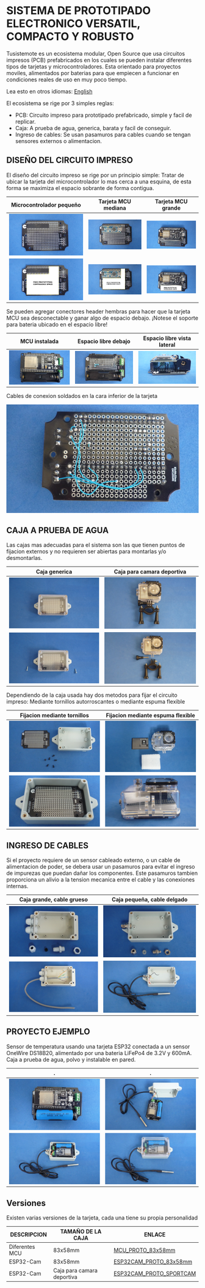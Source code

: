 # SISTEMA DE PROTOTIPADO ELECTRONICO VERSATIL, COMPACTO Y ROBUSTO

Tusistemote es un ecosistema modular, Open Source que usa circuitos impresos (PCB) prefabricados en los cuales se pueden instalar diferentes tipos de tarjetas y microcontroladores. Esta orientado para proyectos moviles, alimentados por baterias para que empiecen a funcionar en condiciones reales de uso en muy poco tiempo.

Lea esto en otros idiomas: [English](../../README.md)

El ecosistema se rige por 3 simples reglas:

* PCB: Circuito impreso para prototipado prefabricado, simple y facil de replicar.
* Caja: A prueba de agua, generica, barata y facil de conseguir.
* Ingreso de cables: Se usan pasamuros para cables cuando se tengan sensores externos o alimentacion.

## DISEÑO DEL CIRCUITO IMPRESO

El diseño del circuito impreso se rige por un principio simple: Tratar de ubicar la tarjeta del microcontrolador lo mas cerca a una esquina, de esta forma se maximiza el espacio sobrante de forma contigua.

 Microcontrolador pequeño     |Tarjeta MCU mediana             | Tarjeta MCU grande                 
------------------------------|--------------------------------|-----------------------------
![](/assets/img/dil.jpg)      |![](/assets/img/small.jpg)      |![](/assets/img/big.jpg) 
![](/assets/img/dilspace.png) |![](/assets/img/smallspace.png) |![](/assets/img/bigspace.png)

Se pueden agregar conectores header hembras para hacer que la tarjeta MCU sea desconectable y ganar algo de espacio debajo. ¡Notese el soporte para bateria ubicado en el espacio libre!


MCU instalada                    |Espacio libre debajo            | Espacio libre vista lateral                 
---------------------------------|--------------------------------|------------------------------
![](/assets/img/mcuinsocket.jpg) |![](/assets/img/spacebelow.jpg) |![](/assets/img/spaceside.jpg) 


Cables de conexion soldados en la cara inferior de la tarjeta

![CONNECTINGWIRES](/assets/img/connections.jpg)

## CAJA A PRUEBA DE AGUA

Las cajas mas adecuadas para el sistema son las que tienen puntos de fijacion externos y no requieren ser abiertas para montarlas y/o desmontarlas.

Caja generica                        |Caja para camara deportiva
-------------------------------------|------------------------------------
![](/assets/img/genericfixed.jpg)    |![](/assets/img/sportsfixed.jpg)    
![](/assets/img/genericdetached.jpg) |![](/assets/img/sportsdetached.jpg) 

Dependiendo de la caja usada hay dos metodos para fijar el circuito impreso: Mediante tornillos autorroscantes o mediante espuma flexible

Fijacion mediante tornillos       |Fijacion mediante espuma flexible            
----------------------------------|------------------------------------
![](/assets/img/boardscrews.Jjpg) |![](/assets/img/boardfoam.jpg)    
![](/assets/img/boardscrewed.jpg) |![](/assets/img/boardfoamclosed.jpg) 

## INGRESO DE CABLES

Si el proyecto requiere de un sensor cableado externo, o un cable de alimentacion de poder, se debera usar un pasamuros para evitar
el ingreso de impurezas que puedan dañar los componentes. Este pasamuros tambien proporciona un alivio a la tension mecanica entre el cable y las conexiones internas.


Caja grande, cable grueso           |Caja pequeña, cable delgado
------------------------------------|------------------------------------
![](/assets/img/cableglandbig.jpg)  |![](/assets/img/cableglandsmall.jpg)    
![](/assets/img/cablebigsealed.jpg) |![](/assets/img/cablesmallsealed.jpg) 

## PROYECTO EJEMPLO

Sensor de temperatura usando una tarjeta ESP32 conectada a un sensor OneWire DS18B20, alimentado por una bateria LiFePo4 de 3.2V y 600mA. Caja a prueba de agua, polvo y instalable en pared.

.                                |.
---------------------------------|------------------------------------
![](/assets/img/sampleproj0.jpg) |![](/assets/img/sampleproj1.jpg)    
![](/assets/img/sampleproj2.jpg) |![](/assets/img/sampleproj3.jpg) 


## Versiones

Existen varias versiones de la tarjeta, cada una tiene su propia personalidad


| DESCRIPCION     | TAMAÑO DE LA CAJA          | ENLACE                                   
|-----------------|----------------------------|---------------------------------------------------
| Diferentes MCU  | 83x58mm                    | [MCU_PROTO_83x58mm](/MCU_PROTO_83x58mm)  
| ESP32-Cam       | 83x58mm                    | [ESP32CAM_PROTO_83x58mm](/ESP32CAM_PROTO_83x58mm)  
| ESP32-Cam       | Caja para camara deportiva | [ESP32CAM_PROTO_SPORTCAM](/ESP32CAM_PROTO_SPORTCAM)
